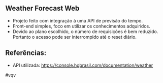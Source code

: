 ## Weather Forecast Web

- Projeto feito com integração à uma API de previsão do tempo.
- Front-end simples, foco em utilizar os conhecimentos adquiridos.
- Devido ao plano escolhido, o número de requisições é bem reduzido. Portanto o acesso pode ser interrompido até o reset diário.

## Referências:

- API utilizada: https://console.hgbrasil.com/documentation/weather

#vqv
